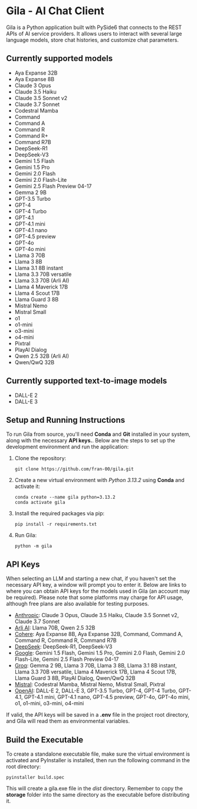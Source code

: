 # Gila - AI Chat Client

Gila is a Python application built with PySide6 that connects to the REST APIs of AI service providers. It allows users to interact with several large language models, store chat histories, and customize chat parameters.

## Currently supported models

- Aya Expanse 32B
- Aya Expanse 8B
- Claude 3 Opus
- Claude 3.5 Haiku
- Claude 3.5 Sonnet v2
- Claude 3.7 Sonnet
- Codestral Mamba
- Command
- Command A
- Command R
- Command R+
- Command R7B
- DeepSeek-R1
- DeepSeek-V3
- Gemini 1.5 Flash
- Gemini 1.5 Pro
- Gemini 2.0 Flash
- Gemini 2.0 Flash-Lite
- Gemini 2.5 Flash Preview 04-17
- Gemma 2 9B
- GPT-3.5 Turbo
- GPT-4
- GPT-4 Turbo
- GPT-4.1
- GPT-4.1 mini
- GPT-4.1 nano
- GPT-4.5 preview
- GPT-4o
- GPT-4o mini
- Llama 3 70B
- Llama 3 8B
- Llama 3.1 8B instant
- Llama 3.3 70B versatile
- Llama 3.3 70B (Arli AI)
- Llama 4 Maverick 17B
- Llama 4 Scout 17B
- Llama Guard 3 8B
- Mistral Nemo
- Mistral Small
- o1
- o1-mini
- o3-mini
- o4-mini
- Pixtral
- PlayAI Dialog
- Qwen 2.5 32B (Arli AI)
- Qwen/QwQ 32B

## Currently supported text-to-image models

- DALL-E 2
- DALL-E 3

## Setup and Running Instructions

To run Gila from source, you'll need **Conda** and **Git** installed in your system, along with the necessary **API keys.**. Below are the steps to set up the development environment and run the application:

1. Clone the repository:

    ```shell
    git clone https://github.com/fran-00/gila.git
    ```

2. Create a new virtual environment with *Python 3.13.2* using **Conda** and activate it:

    ```shell
    conda create --name gila python=3.13.2
    conda activate gila
    ```

3. Install the required packages via pip:

    ```shell
    pip install -r requirements.txt
    ```

4. Run Gila:

    ```shell
    python -m gila
    ```

## API Keys

When selecting an LLM and starting a new chat, if you haven't set the necessary API key, a window will prompt you to enter it. Below are links to where you can obtain API keys for the models used in Gila (an account may be required). Please note that some platforms may charge for API usage, although free plans are also available for testing purposes.

- [Anthropic](https://console.anthropic.com/settings/keys): Claude 3 Opus, Claude 3.5 Haiku, Claude 3.5 Sonnet v2, Claude 3.7 Sonnet
- [Arli AI](https://www.arliai.com/account): Llama 70B, Qwen 2.5 32B
- [Cohere](https://dashboard.cohere.com/api-keys): Aya Expanse 8B, Aya Expanse 32B, Command, Command A, Command R, Command R, Command R7B
- [DeepSeek](https://platform.deepseek.com/api_keys): DeepSeek-R1, DeepSeek-V3
- [Google](https://aistudio.google.com/app/apikey): Gemini 1.5 Flash, Gemini 1.5 Pro, Gemini 2.0 Flash, Gemini 2.0 Flash-Lite, Gemini 2.5 Flash Preview 04-17
- [Groq](https://console.groq.com/home): Gemma 2 9B, Llama 3 70B, Llama 3 8B, Llama 3.1 8B instant, Llama 3.3 70B versatile, Llama 4 Maverick 17B, Llama 4 Scout 17B, Llama Guard 3 8B, PlayAI Dialog, Qwen/QwQ 32B
- [Mistral](https://console.mistral.ai/api-keys): Codestral Mamba, Mistral Nemo, Mistral Small, Pixtral
- [OpenAI](https://platform.openai.com/settings/organization/general): DALL-E 2, DALL-E 3, GPT-3.5 Turbo, GPT-4, GPT-4 Turbo, GPT-4.1, GPT-4.1 mini, GPT-4.1 nano, GPT-4.5 preview, GPT-4o, GPT-4o mini, o1, o1-mini, o3-mini, o4-mini

If valid, the API keys will be saved in a **.env** file in the project root directory, and Gila will read them as environmental variables.

## Build the Executable

To create a standalone executable file, make sure the virtual environment is activated and PyInstaller is installed, then run the following command in the root directory:

```shell
pyinstaller build.spec
```

This will create a gila.exe file in the *dist* directory. Remember to copy the **storage** folder into the same directory as the executable before distributing it.
